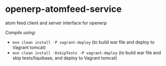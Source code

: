 openerp-atomfeed-service
========================

atom feed client and server interface for openerp

*Compile using:*
* `mvn clean install -P vagrant-deploy` (to build war file and deploy to Vagrant tomcat)
* `mvn clean install -DskipTests -P vagrant-deploy` (to build war file and skip tests/liquibase, and deploy to Vagrant tomcat)
